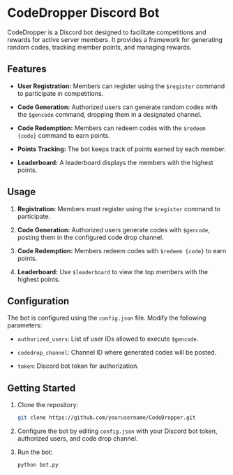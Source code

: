 # CodeDropper Discord Bot

CodeDropper is a Discord bot designed to facilitate competitions and rewards for active server members. It provides a framework for generating random codes, tracking member points, and managing rewards.

## Features

- **User Registration:** Members can register using the `$register` command to participate in competitions.

- **Code Generation:** Authorized users can generate random codes with the `$gencode` command, dropping them in a designated channel.

- **Code Redemption:** Members can redeem codes with the `$redeem {code}` command to earn points.

- **Points Tracking:** The bot keeps track of points earned by each member.

- **Leaderboard:** A leaderboard displays the members with the highest points.

## Usage

1. **Registration:** Members must register using the `$register` command to participate.

2. **Code Generation:** Authorized users generate codes with `$gencode`, posting them in the configured code drop channel.

3. **Code Redemption:** Members redeem codes with `$redeem {code}` to earn points.

4. **Leaderboard:** Use `$leaderboard` to view the top members with the highest points.

## Configuration

The bot is configured using the `config.json` file. Modify the following parameters:

- `authorized_users`: List of user IDs allowed to execute `$gencode`.
  
- `codedrop_channel`: Channel ID where generated codes will be posted.
  
- `token`: Discord bot token for authorization.

## Getting Started

1. Clone the repository:

   ```bash
   git clone https://github.com/yourusername/CodeDropper.git
   ```

2. Configure the bot by editing `config.json` with your Discord bot token, authorized users, and code drop channel.

3. Run the bot:

   ```bash
   python bot.py
   ```
